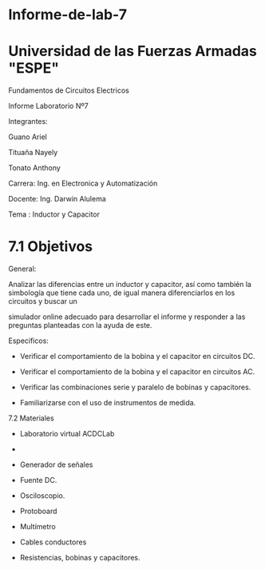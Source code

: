 # Informe-de-lab-7

# Universidad de las Fuerzas Armadas "ESPE"

Fundamentos de Circuitos Electricos

Informe Laboratorio Nº7

Integrantes: 

Guano Ariel

Tituaña Nayely

Tonato Anthony

Carrera: Ing. en Electronica y Automatización

Docente: Ing. Darwin Alulema

Tema : Inductor y Capacitor

# 7.1 Objetivos

General:

Analizar las diferencias entre un inductor y capacitor, así como también la simbología que tiene cada uno, de igual manera diferenciarlos en los circuitos y buscar un

simulador online adecuado para desarrollar el informe y responder a las preguntas planteadas con la ayuda de este.

Especificos:

- Verificar el comportamiento de la bobina y el capacitor en circuitos DC.

- Verificar el comportamiento de la bobina y el capacitor en circuitos AC.

- Verificar las combinaciones serie y paralelo de bobinas y capacitores.

- Familiarizarse con el uso de instrumentos de medida.

7.2 Materiales

- Laboratorio virtual ACDCLab
-
- Generador de señales

- Fuente DC.

- Osciloscopio.

- Protoboard

- Multímetro

- Cables conductores

- Resistencias, bobinas y capacitores.








